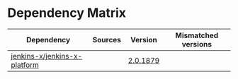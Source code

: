 # Dependency Matrix

Dependency | Sources | Version | Mismatched versions
---------- | ------- | ------- | -------------------
[jenkins-x/jenkins-x-platform](https://github.com/jenkins-x/jenkins-x-platform) |  | [2.0.1879](https://github.com/jenkins-x/jenkins-x-platform/releases/tag/v2.0.1879) | 
